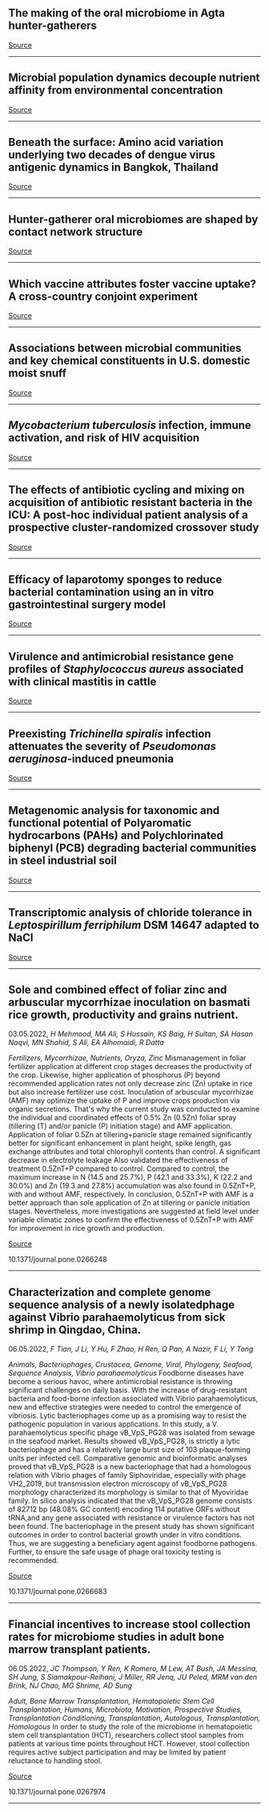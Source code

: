 ## The making of the oral microbiome in Agta hunter-gatherers

[Source](https://www.biorxiv.org/content/10.1101/2022.05.03.490437v1.abstract?%3Fcollection=)

---

## Microbial population dynamics decouple nutrient affinity from environmental concentration

[Source](https://www.biorxiv.org/content/10.1101/2022.05.04.490627v1.abstract?%3Fcollection=)

---

## Beneath the surface: Amino acid variation underlying two decades of dengue virus antigenic dynamics in Bangkok, Thailand

[Source](https://journals.plos.org/plospathogens/article?id=10.1371/journal.ppat.1010500)

---

## Hunter-gatherer oral microbiomes are shaped by contact network structure

[Source](https://www.biorxiv.org/content/10.1101/2022.05.03.489993v1.abstract?%3Fcollection=)

---

## Which vaccine attributes foster vaccine uptake? A cross-country conjoint experiment

[Source](https://journals.plos.org/plosone/article?id=10.1371/journal.pone.0266003)

---

## Associations between microbial communities and key chemical constituents in U.S. domestic moist snuff 

[Source](https://journals.plos.org/plosone/article?id=10.1371/journal.pone.0267104)

---

## <em>Mycobacterium tuberculosis</em> infection, immune activation, and risk of HIV acquisition

[Source](https://journals.plos.org/plosone/article?id=10.1371/journal.pone.0267729)

---

## The effects of antibiotic cycling and mixing on acquisition of antibiotic resistant bacteria in the ICU: A post-hoc individual patient analysis of a prospective cluster-randomized crossover study

[Source](https://journals.plos.org/plosone/article?id=10.1371/journal.pone.0265720)

---

## Efficacy of laparotomy sponges to reduce bacterial contamination using an in vitro gastrointestinal surgery model 

[Source](https://journals.plos.org/plosone/article?id=10.1371/journal.pone.0267293)

---

## Virulence and antimicrobial resistance gene profiles of <em>Staphylococcus aureus</em> associated with clinical mastitis in cattle

[Source](https://journals.plos.org/plosone/article?id=10.1371/journal.pone.0264762)

---

## Preexisting <em>Trichinella spiralis</em> infection attenuates the severity of <em>Pseudomonas aeruginosa</em>-induced pneumonia

[Source](https://journals.plos.org/plosntds/article?id=10.1371/journal.pntd.0010395)

---

## Metagenomic analysis for taxonomic and functional potential of Polyaromatic hydrocarbons (PAHs) and Polychlorinated biphenyl (PCB) degrading bacterial communities in steel industrial soil

[Source](https://journals.plos.org/plosone/article?id=10.1371/journal.pone.0266808)

---

## Transcriptomic analysis of chloride tolerance in <em>Leptospirillum ferriphilum</em> DSM 14647 adapted to NaCl

[Source](https://journals.plos.org/plosone/article?id=10.1371/journal.pone.0267316)

---

## Sole and combined effect of foliar zinc and arbuscular mycorrhizae inoculation on basmati rice growth, productivity and grains nutrient.
 03.05.2022, _H Mehmood, MA Ali, S Hussain, KS Baig, H Sultan, SA Hasan Naqvi, MN Shahid, S Ali, EA Alhomaidi, R Datta_


_Fertilizers, Mycorrhizae, Nutrients, Oryza, Zinc_
Mismanagement in foliar fertilizer application at different crop stages decreases the productivity of the crop. Likewise, higher application of phosphorus (P) beyond recommended application rates not only decrease zinc (Zn) uptake in rice but also increase fertilizer use cost. Inoculation of arbuscular mycorrhizae (AMF) may optimize the uptake of P and improve crops production via organic secretions. That's why the current study was conducted to examine the individual and coordinated effects of 0.5% Zn (0.5Zn) foliar spray (tillering (T) and/or panicle (P) initiation stage) and AMF application. Application of foliar 0.5Zn at tillering+panicle stage remained significantly better for significant enhancement in plant height, spike length, gas exchange attributes and total chlorophyll contents than control. A significant decrease in electrolyte leakage Also validated the effectiveness of treatment 0.5ZnT+P compared to control. Compared to control, the maximum increase in N (14.5 and 25.7%), P (42.1 and 33.3%), K (22.2 and 30.0%) and Zn (19.3 and 27.8%) accumulation was also found in 0.5ZnT+P, with and without AMF, respectively. In conclusion, 0.5ZnT+P with AMF is a better approach than sole application of Zn at tillering or panicle initiation stages. Nevertheless, more investigations are suggested at field level under variable climatic zones to confirm the effectiveness of 0.5ZnT+P with AMF for improvement in rice growth and production.

[Source](https://journals.plos.org/plosone/article?id=10.1371/journal.pone.0266248)

10.1371/journal.pone.0266248

---

## Characterization and complete genome sequence analysis of a newly isolatedphage against Vibrio parahaemolyticus from sick shrimp in Qingdao, China.
 06.05.2022, _F Tian, J Li, Y Hu, F Zhao, H Ren, Q Pan, A Nazir, F Li, Y Tong_


_Animals, Bacteriophages, Crustacea, Genome, Viral, Phylogeny, Seafood, Sequence Analysis, Vibrio parahaemolyticus_
Foodborne diseases have become a serious havoc, where antimicrobial resistance is throwing significant challenges on daily basis. With the increase of drug-resistant bacteria and food-borne infection associated with Vibrio parahaemolyticus, new and effective strategies were needed to control the emergence of vibriosis. Lytic bacteriophages come up as a promising way to resist the pathogenic population in various applications. In this study, a V. parahaemolyticus specific phage vB_VpS_PG28 was isolated from sewage in the seafood market. Results showed vB_VpS_PG28, is strictly a lytic bacteriophage and has a relatively large burst size of 103 plaque-forming units per infected cell. Comparative genomic and bioinformatic analyses proved that vB_VpS_PG28 is a new bacteriophage that had a homologous relation with Vibrio phages of family Siphoviridae, especially with phage VH2_2019, but transmission electron microscopy of vB_VpS_PG28 morphology characterized its morphology is similar to that of Myoviridae family. In silico analysis indicated that the vB_VpS_PG28 genome consists of 82712 bp (48.08% GC content) encoding 114 putative ORFs without tRNA,and any gene associated with resistance or virulence factors has not been found. The bacteriophage in the present study has shown significant outcomes in order to control bacterial growth under in vitro conditions. Thus, we are suggesting a beneficiary agent against foodborne pathogens. Further, to ensure the safe usage of phage oral toxicity testing is recommended.

[Source](https://journals.plos.org/plosone/article?id=10.1371/journal.pone.0266683)

10.1371/journal.pone.0266683

---

## Financial incentives to increase stool collection rates for microbiome studies in adult bone marrow transplant patients.
 06.05.2022, _JC Thompson, Y Ren, K Romero, M Lew, AT Bush, JA Messina, SH Jung, S Siamakpour-Reihani, J Miller, RR Jenq, JU Peled, MRM van den Brink, NJ Chao, MG Shrime, AD Sung_


_Adult, Bone Marrow Transplantation, Hematopoietic Stem Cell Transplantation, Humans, Microbiota, Motivation, Prospective Studies, Transplantation Conditioning, Transplantation, Autologous, Transplantation, Homologous_
In order to study the role of the microbiome in hematopoietic stem cell transplantation (HCT), researchers collect stool samples from patients at various time points throughout HCT. However, stool collection requires active subject participation and may be limited by patient reluctance to handling stool.

[Source](https://journals.plos.org/plosone/article?id=10.1371/journal.pone.0267974)

10.1371/journal.pone.0267974

---

